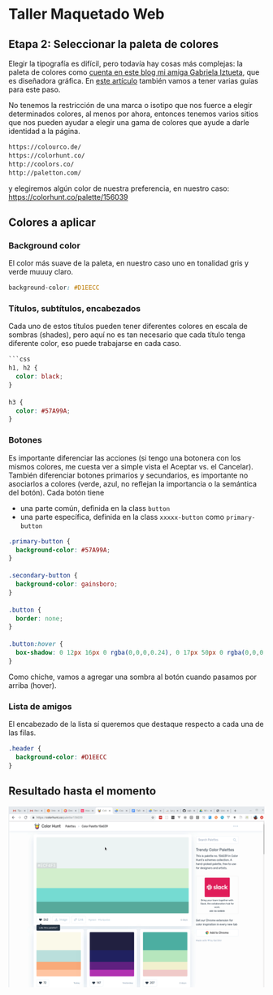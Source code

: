 # Taller Maquetado Web

## Etapa 2: Seleccionar la paleta de colores

Elegir la tipografía es difícil, pero todavía hay cosas más complejas: la paleta de colores como [cuenta en este blog mi amiga Gabriela Iztueta](https://blog.10pines.com/2016/07/11/a-little-bit-of-color/), que es diseñadora gráfica. En [este artículo](https://www.invisionapp.com/inside-design/quick-guide-color-palette/) también vamos a tener varias guías para este paso.

No tenemos la restricción de una marca o isotipo que nos fuerce a elegir determinados colores, al menos por ahora, entonces tenemos varios sitios que nos pueden ayudar a elegir una gama de colores que ayude a darle identidad a la página.

```html
https://colourco.de/
https://colorhunt.co/
http://coolors.co/
http://paletton.com/
```

y elegiremos algún color de nuestra preferencia, en nuestro caso: https://colorhunt.co/palette/156039

## Colores a aplicar

### Background color

El color más suave de la paleta, en nuestro caso uno en tonalidad gris y verde muuuy claro.

```css
background-color: #D1EECC
```

### Títulos, subtítulos, encabezados

Cada uno de estos títulos pueden tener diferentes colores en escala de sombras (shades), pero aquí no es tan necesario que cada título tenga diferente color, eso puede trabajarse en cada caso.

```css
```css
h1, h2 {
  color: black;
}

h3 {
  color: #57A99A;
}
```

### Botones

Es importante diferenciar las acciones (si tengo una botonera con los mismos colores, me cuesta ver a simple vista el Aceptar vs. el Cancelar). También diferenciar botones primarios y secundarios, es importante no asociarlos a colores (verde, azul, no reflejan la importancia o la semántica del botón). Cada botón tiene

- una parte común, definida en la class `button`
- una parte específica, definida en la class `xxxxx-button` como `primary-button`

```css
.primary-button {
  background-color: #57A99A;
}

.secondary-button {
  background-color: gainsboro;
}

.button {
  border: none;
}

.button:hover {
  box-shadow: 0 12px 16px 0 rgba(0,0,0,0.24), 0 17px 50px 0 rgba(0,0,0,0.19);
}
```

Como chiche, vamos a agregar una sombra al botón cuando pasamos por arriba (hover).

### Lista de amigos

El encabezado de la lista sí queremos que destaque respecto a cada una de las filas.

```css
.header {
  background-color: #D1EECC
}
```

## Resultado hasta el momento

![result](extra/result.gif)